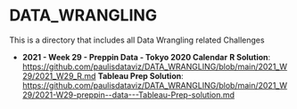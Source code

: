 # DATA_WRANGLING

This is a directory that includes all Data Wrangling related Challenges

* **2021 - Week 29 - Preppin Data - Tokyo 2020 Calendar**
  **R Solution**: <https://github.com/paulisdataviz/DATA_WRANGLING/blob/main/2021_W29/2021_W29_R.md>
  **Tableau Prep Solution**: <https://github.com/paulisdataviz/DATA_WRANGLING/blob/main/2021_W29/2021-W29-preppin--data---Tableau-Prep-solution.md>
